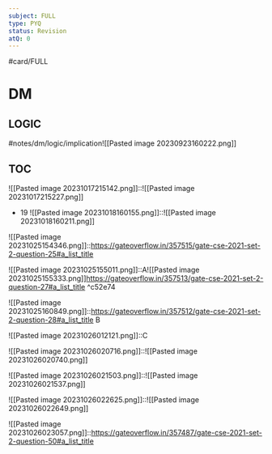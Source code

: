 ```yaml
---
subject: FULL
type: PYQ
status: Revision
atQ: 0
---
```

#card/FULL 
# DM
## LOGIC
#notes/dm/logic/implication![[Pasted image 20230923160222.png]] 
## TOC 
![[Pasted image 20231017215142.png]]::![[Pasted image 20231017215227.png]] <!--SR:!2024-01-30,59,310-->
- 19 ![[Pasted image 20231018160155.png]]::![[Pasted image 20231018160211.png]] <!--SR:!2024-03-14,59,310-->

![[Pasted image 20231025154346.png]]::https://gateoverflow.in/357515/gate-cse-2021-set-2-question-25#a_list_title

![[Pasted image 20231025155011.png]]::A![[Pasted image 20231025155333.png]]https://gateoverflow.in/357513/gate-cse-2021-set-2-question-27#a_list_title ^c52e74 <!--SR:!2024-01-19,3,234-->

![[Pasted image 20231025160849.png]]::https://gateoverflow.in/357512/gate-cse-2021-set-2-question-28#a_list_title B <!--SR:!2024-02-22,38,302-->

![[Pasted image 20231026012121.png]]::C <!--SR:!2024-02-29,64,314-->

![[Pasted image 20231026020716.png]]::![[Pasted image 20231026020740.png]] <!--SR:!2024-02-27,62,314-->


![[Pasted image 20231026021503.png]]::![[Pasted image 20231026021537.png]] <!--SR:!2024-02-28,63,314-->


![[Pasted image 20231026022625.png]]::![[Pasted image 20231026022649.png]]


![[Pasted image 20231026023057.png]]::https://gateoverflow.in/357487/gate-cse-2021-set-2-question-50#a_list_title <!--SR:!2024-01-23,8,274-->
